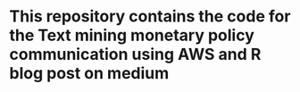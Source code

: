 # This repository contains the code for the Text mining monetary policy communication using AWS and R blog post on medium
